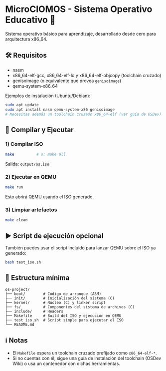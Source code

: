 # MicroCIOMOS - Sistema Operativo Educativo 🚀

Sistema operativo básico para aprendizaje, desarrollado desde cero para arquitectura x86_64.

## 🛠️ Requisitos

- nasm
- x86_64-elf-gcc, x86_64-elf-ld y x86_64-elf-objcopy (toolchain cruzado)
- genisoimage (o equivalente que provea `genisoimage`)
- qemu-system-x86_64

Ejemplos de instalación (Ubuntu/Debian):

```bash
sudo apt update
sudo apt install nasm qemu-system-x86 genisoimage
# Necesitas además un toolchain cruzado x86_64-elf (ver guía de OSDev)
```

## 🚀 Compilar y Ejecutar

### 1) Compilar ISO

```bash
make          # o: make all
```

Salida: `output/os.iso`

### 2) Ejecutar en QEMU

```bash
make run
```

Esto abrirá QEMU usando el ISO generado.

### 3) Limpiar artefactos

```bash
make clean
```

## ▶️ Script de ejecución opcional

También puedes usar el script incluido para lanzar QEMU sobre el ISO ya generado:

```bash
bash test_iso.sh
```

## 📁 Estructura mínima

```
os-project/
├── boot/        # Código de arranque (ASM)
├── init/        # Inicialización del sistema (C)
├── kernel/      # Núcleo (C) y linker script
├── fs/          # Componentes del sistema de archivos (C)
├── include/     # Headers
├── Makefile     # Build del ISO y ejecución en QEMU
├── test_iso.sh  # Script simple para ejecutar el ISO
└── README.md
```

## ℹ️ Notas

- El `Makefile` espera un toolchain cruzado prefijado como `x86_64-elf-*`.
- Si no cuentas con él, sigue una guía de instalación del toolchain (OSDev Wiki) o usa un contenedor con dichas herramientas.
